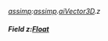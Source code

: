 _[assimp](../../modules/assimp/assimp-module.md):[assimp](../../modules/assimp/assimp-module.md).[aiVector3D](../../modules/assimp/assimp-aivector3d.md).z_
##### Field z:[Float](../../modules/wonkey/wonkey-types-float.md)
